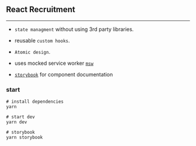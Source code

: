 ## React Recruitment

---

- `state managment` without using 3rd party libraries.

- reusable `custom hooks`.

- `Atomic design`.

- uses mocked service worker [`msw`](https://mswjs.io/)

- [`storybook`](https://storybook.js.org) for component documentation


### start

```docker
# install dependencies
yarn

# start dev
yarn dev

# storybook
yarn storybook 
```
